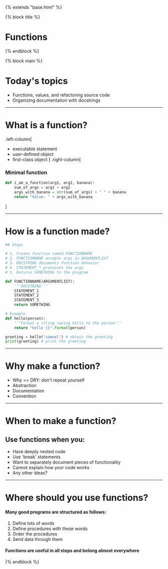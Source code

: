 {% extends "base.html" %}

{% block title %}
# Functions
{% endblock %}

{% block main %}

# Today's topics

* Functions, values, and refactoring source code
* Organizing documentation with docstrings

---
# What is a function?

.left-column[
* executable statement
* user-defined object
* first-class object
]
.right-column[
### Minimal function

```python
def i_am_a_function(arg1, arg2, banana):
    sum_of_args = arg1 + arg2
    args_with_banana = str(sum_of_args) + " " + banana
    return "Value: " + args_with_banana
```
]

---

# How is a function made?

```python
## Steps

# 1. Create function named FUNCTIONNAME
# 2. FUNCTIONNAME accepts args in ARGUMENTLIST
# 3. DOCSTRING documents function behavior
# 4. STATEMENT_* processes the args
# 5. Returns SOMETHING to the program

def FUNCTIONNAME(ARGUMENTLIST):
    '''DOCSTRING'''
    STATEMENT_1
    STATEMENT_2
    STATEMENT_3
    return SOMETHING

# Example
def hello(person):
    '''Format a string saying hello to the person'''
    return "hello {}".format(person)

greeting = hello("samuel") # obtain the greeting
print(greeting) # print the greeting
```

---

# Why make a function?

* Why == DRY: don't repeat yourself
* Abstraction
* Documentation
* Convention

---

# When to make a function?

## Use functions when you:

* Have deeply nested code
* Use 'break' statements
* Want to separately document pieces of functionality
* Cannot explain how your code works
* Any other ideas?

---

# Where should you use functions?

#### Many good programs are structured as follows:

1. Define lots of words
1. Define procedures with these words
1. Order the procedures
1. Send data through them

#### Functions are useful in all steps and belong almost everywhere
{% endblock %}

